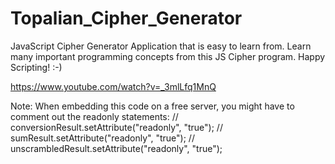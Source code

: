 # Topalian_Cipher_Generator
JavaScript Cipher Generator Application that is easy to learn from. Learn many important programming concepts from this JS Cipher program. Happy Scripting! :-)

https://www.youtube.com/watch?v=_3mlLfq1MnQ

Note: When embedding this code on a free server, you might have to comment out the readonly statements:
// conversionResult.setAttribute("readonly", "true");
// sumResult.setAttribute("readonly", "true");
// unscrambledResult.setAttribute("readonly", "true");
